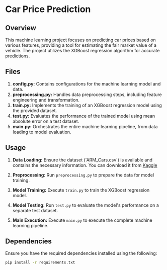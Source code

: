 # Car Price Prediction

## Overview

This machine learning project focuses on predicting car prices based on various features, providing a tool for estimating the fair market value of a vehicle. The project utilizes the XGBoost regression algorithm for accurate predictions.

## Files

1. **config.py:** Contains configurations for the machine learning model and data.
2. **preprocessing.py:** Handles data preprocessing steps, including feature engineering and transformation.
3. **train.py:** Implements the training of an XGBoost regression model using the provided dataset.
4. **test.py:** Evaluates the performance of the trained model using mean absolute error on a test dataset.
5. **main.py:** Orchestrates the entire machine learning pipeline, from data loading to model evaluation.

## Usage

1. **Data Loading:** Ensure the dataset ('ARM_Cars.csv') is available and contains the necessary information. You can download it from [Kaggle](https://www.kaggle.com/datasets/karenuniverse/car-sales-in-armenia-091119-041219)

2. **Preprocessing:** Run `preprocessing.py` to prepare the data for model training.

3. **Model Training:** Execute `train.py` to train the XGBoost regression model.

4. **Model Testing:** Run `test.py` to evaluate the model's performance on a separate test dataset.

5. **Main Execution:** Execute `main.py` to execute the complete machine learning pipeline.

## Dependencies

Ensure you have the required dependencies installed using the following:

```bash
pip install -r requirements.txt
